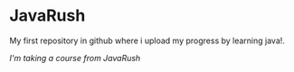 # JavaRush
My first repository in github where i upload my progress by learning java!. 



*I'm taking a course from JavaRush*
